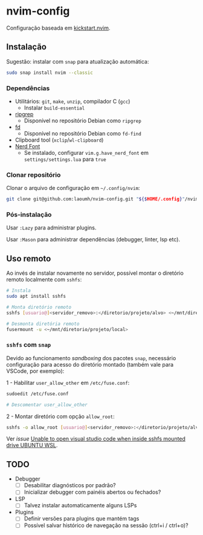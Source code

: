 # nvim-config

Configuração baseada em [kickstart.nvim](https://github.com/nvim-lua/kickstart.nvim).

## Instalação

Sugestão: instalar com `snap` para atualização automática:

```sh
sudo snap install nvim --classic
```

### Dependências

- Utilitários: `git`, `make`, `unzip`, compilador C (`gcc`)
  - Instalar `build-essential`
- [ripgrep](https://github.com/BurntSushi/ripgrep#installation)
  - Disponível no repositório Debian como `ripgrep`
- [fd](https://github.com/sharkdp/fd)
  - Disponível no repositório Debian como `fd-find`
- Clipboard tool (`xclip`/`wl-clipboard`)
- [Nerd Font](https://www.nerdfonts.com/)
  - Se instalado, configurar `vim.g.have_nerd_font`
  em `settings/settings.lua` para `true`

### Clonar repositório

Clonar o arquivo de configuração em `~/.config/nvim`:

```sh
git clone git@github.com:laoumh/nvim-config.git "${$HOME/.config}"/nvim
```

### Pós-instalação

Usar `:Lazy` para administrar plugins.

Usar `:Mason` para administrar dependências (debugger, linter, lsp etc).

## Uso remoto

Ao invés de instalar novamente no servidor,
possível montar o diretório remoto localmente com `sshfs`:

```sh
# Instala 
sudo apt install sshfs

# Monta diretório remoto
sshfs [usuario@]<servidor_removo>:</diretorio/projeto/alvo> <~/mnt/diretorio/projeto/local>

# Desmonta diretória remoto
fusermount -u <~/mnt/diretorio/projeto/local>
```

### `sshfs` com `snap`

Devido ao funcionamento *sandboxing* dos pacotes `snap`,
necessário configuração para acesso do diretório montado
(também vale para VSCode, por exemplo):

1 - Habilitar `user_allow_other` em `/etc/fuse.conf`:

```sh
sudoedit /etc/fuse.conf

# Descomentar user_allow_other
```

2 - Montar diretório com opção `allow_root`:

```sh
sshfs -o allow_root [usuario@]<servidor_removo>:</diretorio/projeto/alvo> <~/mnt/diretorio/projeto/local>
```

Ver *issue* [Unable to open visual studio code
when inside sshfs mounted drive UBUNTU WSL](https://askubuntu.com/a/1385497).

## TODO

- Debugger
  - [ ] Desabilitar diagnósticos por padrão?
  - [ ] Inicializar debugger com painéis abertos ou fechados?
- LSP
  - [ ] Talvez instalar automaticamente alguns LSPs
- Plugins
  - [ ] Definir versões para plugins que mantém tags
  - [ ] Possível salvar histórico de navegação na sessão (ctrl+i / ctrl+o)?
